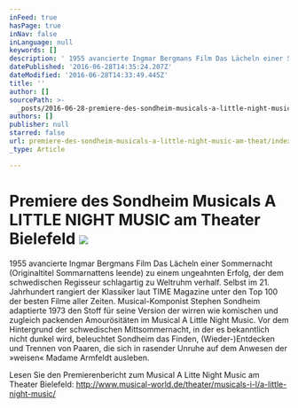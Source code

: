 ```yaml
---
inFeed: true
hasPage: true
inNav: false
inLanguage: null
keywords: []
description: ' 1955 avancierte Ingmar Bergmans Film Das Lächeln einer Sommernacht (Originaltitel Sommarnattens leende) zu einem ungeahnten Erfolg, der dem schwedischen Regisseur schlagartig zu Weltruhm verhalf. Selbst im 21. Jahrhundert rangiert der Klassiker laut TIME Magazine unter den Top 100 der besten Filme aller Zeiten. Musical-Komponist Stephen Sondheim adaptierte 1973 den Stoff für seine Version der wirren wie komischen und zugleich packenden Amourösitäten im Musical A Little Night Music. Vor dem Hintergrund der schwedischen Mittsommernacht, in der es bekanntlich nicht dunkel wird, beleuchtet Sondheim das Finden, (Wieder-)Entdecken und Trennen von Paaren, die sich in rasender Unruhe auf dem Anwesen der »weisen« Madame Armfeldt ausleben.'
datePublished: '2016-06-28T14:35:24.207Z'
dateModified: '2016-06-28T14:33:49.445Z'
title: ''
author: []
sourcePath: >-
  _posts/2016-06-28-premiere-des-sondheim-musicals-a-little-night-music-am-theat.md
authors: []
publisher: null
starred: false
url: premiere-des-sondheim-musicals-a-little-night-music-am-theat/index.html
_type: Article

---
```

# Premiere des Sondheim Musicals A LITTLE NIGHT MUSIC am Theater Bielefeld ![](https://the-grid-user-content.s3-us-west-2.amazonaws.com/38e87ef9-d0cb-414c-b0e0-2eb32383fbdf.jpg)

1955 avancierte Ingmar Bergmans Film Das Lächeln einer Sommernacht (Originaltitel Sommarnattens leende) zu einem ungeahnten Erfolg, der dem schwedischen Regisseur schlagartig zu Weltruhm verhalf. Selbst im 21\. Jahrhundert rangiert der Klassiker laut TIME Magazine unter den Top 100 der besten Filme aller Zeiten. Musical-Komponist Stephen Sondheim adaptierte 1973 den Stoff für seine Version der wirren wie komischen und zugleich packenden Amourösitäten im Musical A Little Night Music. Vor dem Hintergrund der schwedischen Mittsommernacht, in der es bekanntlich nicht dunkel wird, beleuchtet Sondheim das Finden, (Wieder-)Entdecken und Trennen von Paaren, die sich in rasender Unruhe auf dem Anwesen der »weisen« Madame Armfeldt ausleben.

Lesen Sie den Premierenbericht zum Musical A Litte Night Music am Theater Bielefeld: http://www.musical-world.de/theater/musicals-i-l/a-little-night-music/